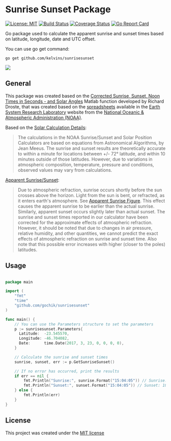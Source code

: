 Sunrise Sunset Package
==========================

[![License: MIT](https://img.shields.io/badge/License-MIT-brightgreen.svg)](LICENSE)
[![Build Status](https://travis-ci.org/kelvins/sunrisesunset.svg?branch=master)](https://travis-ci.org/kelvins/sunrisesunset)
[![Coverage Status](https://coveralls.io/repos/github/kelvins/sunrisesunset/badge.svg?branch=master)](https://coveralls.io/github/kelvins/sunrisesunset?branch=master)
[![Go Report Card](https://goreportcard.com/badge/github.com/kelvins/sunrisesunset)](https://goreportcard.com/report/github.com/kelvins/sunrisesunset)

Go package used to calculate the apparent sunrise and sunset times based on latitude, longitude, date and UTC offset.

You can use go get command:

    go get github.com/kelvins/sunrisesunset

![](http://i.imgur.com/hjUZT28.jpg)

General
----

This package was created based on the [Corrected Sunrise, Sunset, Noon Times in Seconds - and Solar Angles][1] Matlab function developed by Richard Droste, that was created based on the [spreadsheets][2] available in the [Earth System Research Laboratory][3] website from the [National Oceanic & Atmospheric Administration (NOAA)][4].

Based on the [Solar Calculation Details][5]:

> The calculations in the NOAA Sunrise/Sunset and Solar Position Calculators are based on equations from Astronomical Algorithms, by Jean Meeus. The sunrise and sunset results are theoretically accurate to within a minute for locations between +/- 72° latitude, and within 10 minutes outside of those latitudes. However, due to variations in atmospheric composition, temperature, pressure and conditions, observed values may vary from calculations.

[Apparent Sunrise/Sunset][6]:

> Due to atmospheric refraction, sunrise occurs shortly before the sun crosses above the horizon. Light from the sun is bent, or refracted, as it enters earth's atmosphere. See [Apparent Sunrise Figure][7]. This effect causes the apparent sunrise to be earlier than the actual sunrise. Similarly, apparent sunset occurs slightly later than actual sunset. The sunrise and sunset times reported in our calculator have been corrected for the approximate effects of atmospheric refraction. However, it should be noted that due to changes in air pressure, relative humidity, and other quantities, we cannot predict the exact effects of atmospheric refraction on sunrise and sunset time. Also note that this possible error increases with higher (closer to the poles) latitudes.

Usage
----

``` go

package main

import (
    "fmt"
    "time"
    "github.com/gochik/sunrisesunset"
)

func main() {
    // You can use the Parameters structure to set the parameters
    p := sunrisesunset.Parameters{
      Latitude:  -23.545570,
      Longitude: -46.704082,
      Date:      time.Date(2017, 3, 23, 0, 0, 0, 0),
    }

    // Calculate the sunrise and sunset times
    sunrise, sunset, err := p.GetSunriseSunset()

    // If no error has occurred, print the results
    if err == nil {
        fmt.Println("Sunrise:", sunrise.Format("15:04:05")) // Sunrise: 06:11:44
        fmt.Println("Sunset:", sunset.Format("15:04:05")) // Sunset: 18:14:27
    } else {
        fmt.Println(err)
    }
}

```

License
----

This project was created under the [MIT license][8]


  [1]: https://www.mathworks.com/matlabcentral/fileexchange/62180-corrected-sunrise--sunset--noon-times-in-seconds-and-solar-angles?requestedDomain=www.mathworks.com
  [2]: https://www.esrl.noaa.gov/gmd/grad/solcalc/calcdetails.html
  [3]: https://www.esrl.noaa.gov/
  [4]: http://www.noaa.gov/
  [5]: https://www.esrl.noaa.gov/gmd/grad/solcalc/calcdetails.html
  [6]: https://www.esrl.noaa.gov/gmd/grad/solcalc/glossary.html#A
  [7]: https://www.esrl.noaa.gov/gmd/grad/solcalc/apparent_sunrise.gif
  [8]: LICENSE
